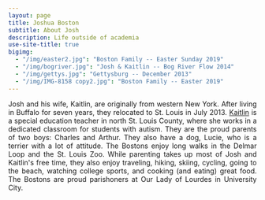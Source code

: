 ```yaml
---
layout: page
title: Joshua Boston
subtitle: About Josh
description: Life outside of academia
use-site-title: true
bigimg:
  - "/img/easter2.jpg": "Boston Family -- Easter Sunday 2019"
  - "/img/bogriver.jpg": "Josh & Kaitlin -- Bog River Flow 2014"
  - "/img/gettys.jpg": "Gettysburg -- December 2013"
  - "/img/IMG-8158 copy2.jpg": "Boston Family -- Easter 2019"
---
```


<p align="justify">Josh and his wife, Kaitlin, are originally from western New York. After living in Buffalo for seven years, they relocated to St. Louis in July 2013. <a href="https://www.kaitlinboston.com/" target="_blank">Kaitlin</a> is a special education teacher in north St. Louis County, where she works in a dedicated classroom for students with autism. They are the proud parents of two boys: Charles and Arthur. They also have a dog, Lucie, who is a terrier with a lot of attitude. The Bostons enjoy long walks in the Delmar Loop and the St. Louis Zoo. While parenting takes up most of Josh and Kaitlin's free time, they also enjoy traveling, hiking, skiing, cycling, going to the beach, watching college sports, and cooking (and eating) great food. The Bostons are proud parishoners at Our Lady of Lourdes in University City.</p>
